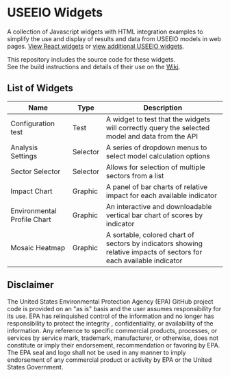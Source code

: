 # USEEIO Widgets

A collection of Javascript widgets with HTML integration examples
to simplify the use and display of results and data from USEEIO models
in web pages. [View React widgets](https://model.earth/io/build/) or
[view additional USEEIO widgets](https://model.earth/io/charts/).

This repository includes the source code for these widgets.  
See the build instructions and details of their use on the [Wiki](https://github.com/USEPA/useeio-widgets/wiki/).

## List of Widgets

|Name|Type|Description|
|---|---|---|
| Configuration test | Test| A widget to test that the widgets will correctly query the selected model and data from the API |
| Analysis Settings | Selector| A series of dropdown menus to select model calculation options|
| Sector Selector | Selector| Allows for selection of multiple sectors from a list|
| Impact Chart| Graphic| A panel of bar charts of relative impact for each available indicator|
| Environmental Profile Chart| Graphic| An interactive and downloadable vertical bar chart of scores by indicator|
| Mosaic Heatmap| Graphic| A sortable, colored chart of sectors by indicators showing relative impacts of sectors for each available indicator|

## Disclaimer

The United States Environmental Protection Agency (EPA) GitHub project code is provided on an "as is" basis
and the user assumes responsibility for its use.  EPA has relinquished control of the information and no longer
has responsibility to protect the integrity , confidentiality, or availability of the information.  Any
reference to specific commercial products, processes, or services by service mark, trademark, manufacturer,
or otherwise, does not constitute or imply their endorsement, recommendation or favoring by EPA.  The EPA seal
and logo shall not be used in any manner to imply endorsement of any commercial product or activity by EPA or
the United States Government.
